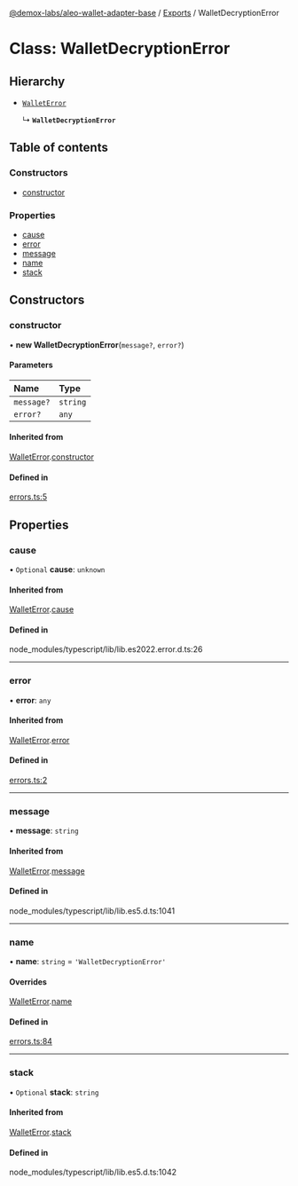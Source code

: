 [@demox-labs/aleo-wallet-adapter-base](../README.md) / [Exports](../modules.md) / WalletDecryptionError

# Class: WalletDecryptionError

## Hierarchy

- [`WalletError`](WalletError.md)

  ↳ **`WalletDecryptionError`**

## Table of contents

### Constructors

- [constructor](WalletDecryptionError.md#constructor)

### Properties

- [cause](WalletDecryptionError.md#cause)
- [error](WalletDecryptionError.md#error)
- [message](WalletDecryptionError.md#message)
- [name](WalletDecryptionError.md#name)
- [stack](WalletDecryptionError.md#stack)

## Constructors

### constructor

• **new WalletDecryptionError**(`message?`, `error?`)

#### Parameters

| Name | Type |
| :------ | :------ |
| `message?` | `string` |
| `error?` | `any` |

#### Inherited from

[WalletError](WalletError.md).[constructor](WalletError.md#constructor)

#### Defined in

[errors.ts:5](https://github.com/demox-labs/leo-wallet-adapter/blob/10fbe90/packages/core/base/errors.ts#L5)

## Properties

### cause

• `Optional` **cause**: `unknown`

#### Inherited from

[WalletError](WalletError.md).[cause](WalletError.md#cause)

#### Defined in

node_modules/typescript/lib/lib.es2022.error.d.ts:26

___

### error

• **error**: `any`

#### Inherited from

[WalletError](WalletError.md).[error](WalletError.md#error)

#### Defined in

[errors.ts:2](https://github.com/demox-labs/leo-wallet-adapter/blob/10fbe90/packages/core/base/errors.ts#L2)

___

### message

• **message**: `string`

#### Inherited from

[WalletError](WalletError.md).[message](WalletError.md#message)

#### Defined in

node_modules/typescript/lib/lib.es5.d.ts:1041

___

### name

• **name**: `string` = `'WalletDecryptionError'`

#### Overrides

[WalletError](WalletError.md).[name](WalletError.md#name)

#### Defined in

[errors.ts:84](https://github.com/demox-labs/leo-wallet-adapter/blob/10fbe90/packages/core/base/errors.ts#L84)

___

### stack

• `Optional` **stack**: `string`

#### Inherited from

[WalletError](WalletError.md).[stack](WalletError.md#stack)

#### Defined in

node_modules/typescript/lib/lib.es5.d.ts:1042

